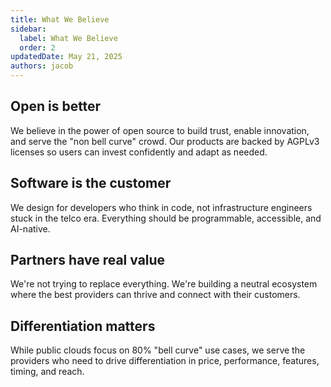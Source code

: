 ```yaml
---
title: What We Believe
sidebar:
  label: What We Believe
  order: 2
updatedDate: May 21, 2025
authors: jacob
---
```


## Open is better
We believe in the power of open source to build trust, enable innovation, and serve the "non bell curve" crowd. Our products are backed by AGPLv3 licenses so users can invest confidently and adapt as needed.

## Software is the customer
We design for developers who think in code, not infrastructure engineers stuck in the telco era. Everything should be programmable, accessible, and AI-native.

## Partners have real value
We're not trying to replace everything. We're building a neutral ecosystem where the best providers can thrive and connect with their customers.

## Differentiation matters
While public clouds focus on 80% "bell curve" use cases, we serve the providers who need to drive differentiation in price, performance, features, timing, and reach.